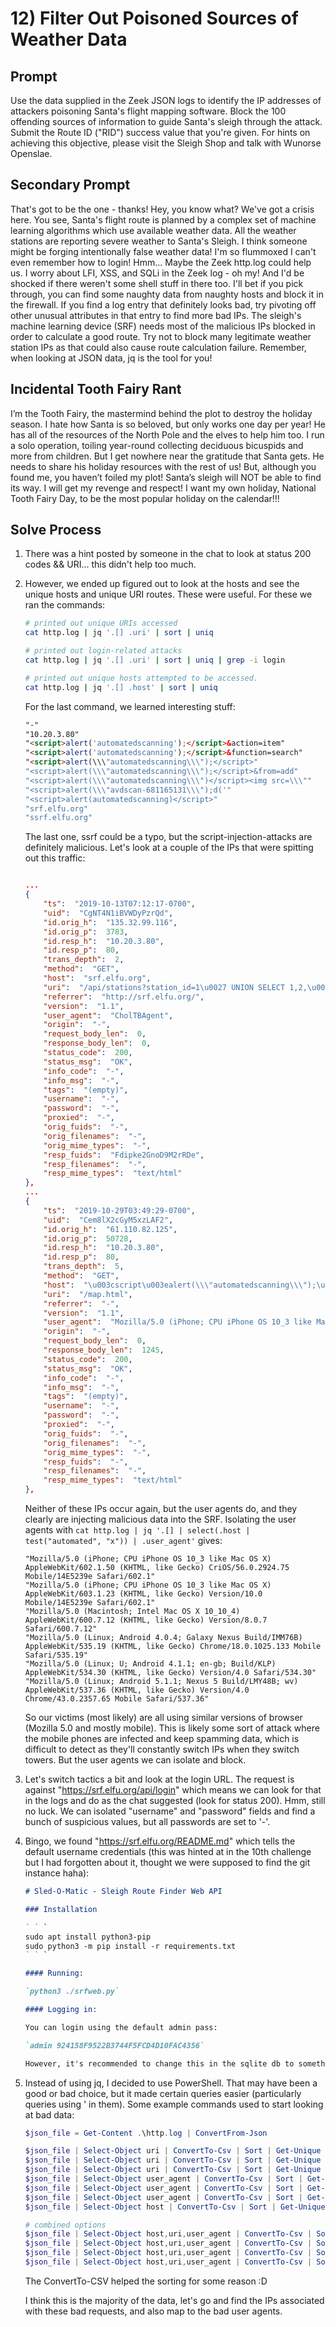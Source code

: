 # 12) Filter Out Poisoned Sources of Weather Data
## Prompt
Use the data supplied in the Zeek JSON logs to identify the IP addresses of attackers poisoning Santa's flight mapping software. Block the 100 offending sources of information to guide Santa's sleigh through the attack. Submit the Route ID ("RID") success value that you're given. For hints on achieving this objective, please visit the Sleigh Shop and talk with Wunorse Openslae.
## Secondary Prompt
That's got to be the one - thanks!
Hey, you know what? We've got a crisis here.
You see, Santa's flight route is planned by a complex set of machine learning algorithms which use available weather data.
All the weather stations are reporting severe weather to Santa's Sleigh. I think someone might be forging intentionally false weather data!
I'm so flummoxed I can't even remember how to login!
Hmm... Maybe the Zeek http.log could help us.
I worry about LFI, XSS, and SQLi in the Zeek log - oh my!
And I'd be shocked if there weren't some shell stuff in there too.
I'll bet if you pick through, you can find some naughty data from naughty hosts and block it in the firewall.
If you find a log entry that definitely looks bad, try pivoting off other unusual attributes in that entry to find more bad IPs.
The sleigh's machine learning device (SRF) needs most of the malicious IPs blocked in order to calculate a good route.
Try not to block many legitimate weather station IPs as that could also cause route calculation failure.
Remember, when looking at JSON data, jq is the tool for you!

## Incidental Tooth Fairy Rant
I’m the Tooth Fairy, the mastermind behind the plot to destroy the holiday season.
I hate how Santa is so beloved, but only works one day per year!
He has all of the resources of the North Pole and the elves to help him too.
I run a solo operation, toiling year-round collecting deciduous bicuspids and more from children.
But I get nowhere near the gratitude that Santa gets. He needs to share his holiday resources with the rest of us!
But, although you found me, you haven’t foiled my plot!
Santa’s sleigh will NOT be able to find its way.
I will get my revenge and respect!
I want my own holiday, National Tooth Fairy Day, to be the most popular holiday on the calendar!!!

## Solve Process
1. There was a hint posted by someone in the chat to look at status 200 codes && URI... this didn't help too much.
1. However, we ended up figured out to look at the hosts and see the unique hosts and unique URI routes. These were useful. For these we ran the commands:
    ```bash
    # printed out unique URIs accessed
    cat http.log | jq '.[] .uri' | sort | uniq

    # printed out login-related attacks
    cat http.log | jq '.[] .uri' | sort | uniq | grep -i login

    # printed out unique hosts attempted to be accessed.
    cat http.log | jq '.[] .host' | sort | uniq
    ```

    For the last command, we learned interesting stuff:
    ```html
    "-"
    "10.20.3.80"
    "<script>alert('automatedscanning');</script>&action=item"
    "<script>alert('automatedscanning');</script>&function=search"
    "<script>alert(\\\"automatedscanning\\\");</script>"
    "<script>alert(\\\"automatedscanning\\\");</script>&from=add"
    "<script>alert(\\\"automatedscanning\\\")</script><img src=\\\""
    "<script>alert(\\\"avdscan-681165131\\\");d('"
    "<script>alert(automatedscanning)</script>"
    "srf.elfu.org"
    "ssrf.elfu.org"
    ```

    The last one, ssrf could be a typo, but the script-injection-attacks are definitely malicious.
    Let's look at a couple of the IPs that were spitting out this traffic:
    
    ```json

    ...
    {
        "ts":  "2019-10-13T07:12:17-0700",
        "uid":  "CgNT4N1iBVWDyPzrQd",
        "id.orig_h":  "135.32.99.116",
        "id.orig_p":  3783,
        "id.resp_h":  "10.20.3.80",
        "id.resp_p":  80,
        "trans_depth":  2,
        "method":  "GET",
        "host":  "srf.elfu.org",
        "uri":  "/api/stations?station_id=1\u0027 UNION SELECT 1,2,\u0027automatedscanning\u0027,4,5,6,7,8,9,10,11,12,13/*",
        "referrer":  "http://srf.elfu.org/",
        "version":  "1.1",
        "user_agent":  "CholTBAgent",
        "origin":  "-",
        "request_body_len":  0,
        "response_body_len":  0,
        "status_code":  200,
        "status_msg":  "OK",
        "info_code":  "-",
        "info_msg":  "-",
        "tags":  "(empty)",
        "username":  "-",
        "password":  "-",
        "proxied":  "-",
        "orig_fuids":  "-",
        "orig_filenames":  "-",
        "orig_mime_types":  "-",
        "resp_fuids":  "Fdipke2GnoD9M2rRDe",
        "resp_filenames":  "-",
        "resp_mime_types":  "text/html"
    },
    ...
    {
        "ts":  "2019-10-29T03:49:29-0700",
        "uid":  "Cem8lX2cGyM5xzLAF2",
        "id.orig_h":  "61.110.82.125",
        "id.orig_p":  50728,
        "id.resp_h":  "10.20.3.80",
        "id.resp_p":  80,
        "trans_depth":  5,
        "method":  "GET",
        "host":  "\u003cscript\u003ealert(\\\"automatedscanning\\\");\u003c/script\u003e",
        "uri":  "/map.html",
        "referrer":  "-",
        "version":  "1.1",
        "user_agent":  "Mozilla/5.0 (iPhone; CPU iPhone OS 10_3 like Mac OS X) AppleWebKit/602.1.50 (KHTML, like Gecko) CriOS/56.0.2924.75 Mobile/14E5239e Safari/602.1",
        "origin":  "-",
        "request_body_len":  0,
        "response_body_len":  1245,
        "status_code":  200,
        "status_msg":  "OK",
        "info_code":  "-",
        "info_msg":  "-",
        "tags":  "(empty)",
        "username":  "-",
        "password":  "-",
        "proxied":  "-",
        "orig_fuids":  "-",
        "orig_filenames":  "-",
        "orig_mime_types":  "-",
        "resp_fuids":  "-",
        "resp_filenames":  "-",
        "resp_mime_types":  "text/html"
    },
    ```
    Neither of these IPs occur again, but the user agents do, and they clearly are injecting malicious data into the SRF. Isolating the user agents with ```cat http.log | jq '.[] | select(.host | test("automated", "x")) | .user_agent'``` gives:
    ```
    "Mozilla/5.0 (iPhone; CPU iPhone OS 10_3 like Mac OS X) AppleWebKit/602.1.50 (KHTML, like Gecko) CriOS/56.0.2924.75 Mobile/14E5239e Safari/602.1"
    "Mozilla/5.0 (iPhone; CPU iPhone OS 10_3 like Mac OS X) AppleWebKit/603.1.23 (KHTML, like Gecko) Version/10.0 Mobile/14E5239e Safari/602.1"
    "Mozilla/5.0 (Macintosh; Intel Mac OS X 10_10_4) AppleWebKit/600.7.12 (KHTML, like Gecko) Version/8.0.7 Safari/600.7.12"
    "Mozilla/5.0 (Linux; Android 4.0.4; Galaxy Nexus Build/IMM76B) AppleWebKit/535.19 (KHTML, like Gecko) Chrome/18.0.1025.133 Mobile Safari/535.19"
    "Mozilla/5.0 (Linux; U; Android 4.1.1; en-gb; Build/KLP) AppleWebKit/534.30 (KHTML, like Gecko) Version/4.0 Safari/534.30"
    "Mozilla/5.0 (Linux; Android 5.1.1; Nexus 5 Build/LMY48B; wv) AppleWebKit/537.36 (KHTML, like Gecko) Version/4.0 Chrome/43.0.2357.65 Mobile Safari/537.36"
    ```
    So our victims (most likely) are all using similar versions of browser (Mozilla 5.0 and mostly mobile). This is likely some sort of attack where the mobile phones are infected and keep spamming data, which is difficult to detect as they'll constantly switch IPs when they switch towers. But the user agents we can isolate and block.
1. Let's switch tactics a bit and look at the login URL. The request is against "https://srf.elfu.org/api/login" which means we can look for that in the logs and do as the chat suggested (look for status 200).
    Hmm, still no luck. We can isolated "username" and "password" fields and find a bunch of suspicious values, but all passwords are set to '-'.
1. Bingo, we found "https://srf.elfu.org/README.md" which tells the default username credentials (this was hinted at in the 10th challenge but I had forgotten about it, thought we were supposed to find the git instance haha):
    ```md
    # Sled-O-Matic - Sleigh Route Finder Web API

    ### Installation

    ` ` `
    sudo apt install python3-pip
    sudo python3 -m pip install -r requirements.txt
    ` ` `

    #### Running:

    `python3 ./srfweb.py`

    #### Logging in:

    You can login using the default admin pass:

    `admin 924158F9522B3744F5FCD4D10FAC4356`

    However, it's recommended to change this in the sqlite db to something custom.
    ```
1. Instead of using jq, I decided to use PowerShell. That may have been a good or bad choice, but it made certain queries easier (particularly queries using ' in them). Some example commands used to start looking at bad data:
    ```powershell
    $json_file = Get-Content .\http.log | ConvertFrom-Json

    $json_file | Select-Object uri | ConvertTo-Csv | Sort | Get-Unique | Select-String -Pattern "<"
    $json_file | Select-Object uri | ConvertTo-Csv | Sort | Get-Unique | Select-String -Pattern "\.\."
    $json_file | Select-Object uri | ConvertTo-Csv | Sort | Get-Unique | Select-String -Pattern "'"
    $json_file | Select-Object user_agent | ConvertTo-Csv | Sort | Get-Unique | Select-String -Pattern "'"
    $json_file | Select-Object user_agent | ConvertTo-Csv | Sort | Get-Unique | Select-String -Pattern "{|}"
    $json_file | Select-Object user_agent | ConvertTo-Csv | Sort | Get-Unique | Select-String -Pattern '>'
    $json_file | Select-Object host | ConvertTo-Csv | Sort | Get-Unique | Select-String -Pattern '>'

    # combined options
    $json_file | Select-Object host,uri,user_agent | ConvertTo-Csv | Sort | Get-Unique | Select-String -Pattern "'"
    $json_file | Select-Object host,uri,user_agent | ConvertTo-Csv | Sort | Get-Unique | Select-String -Pattern '{|}'
    $json_file | Select-Object host,uri,user_agent | ConvertTo-Csv | Sort | Get-Unique | Select-String -Pattern '>'
    $json_file | Select-Object host,uri,user_agent | ConvertTo-Csv | Sort | Get-Unique | Select-String -Pattern '(\.[/\\])|(\.\.)'
    ```
    The ConvertTo-CSV helped the sorting for some reason :D

    I think this is the majority of the data, let's go and find the IPs associated with these bad requests, and also map to the bad user agents.